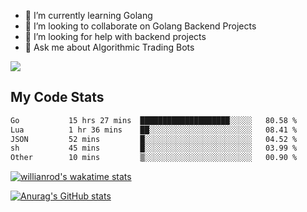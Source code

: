 
- 🌱 I’m currently learning Golang
- 👯 I’m looking to collaborate on Golang Backend Projects
- 🤔 I’m looking for help with backend projects
- 💬 Ask me about Algorithmic Trading Bots

![](https://github-profile-trophy.vercel.app/?username=kevinbarrero)

## My Code Stats

<!--START_SECTION:waka-->

```txt
Go           15 hrs 27 mins  ████████████████████░░░░░   80.58 %
Lua          1 hr 36 mins    ██░░░░░░░░░░░░░░░░░░░░░░░   08.41 %
JSON         52 mins         █░░░░░░░░░░░░░░░░░░░░░░░░   04.52 %
sh           45 mins         █░░░░░░░░░░░░░░░░░░░░░░░░   03.99 %
Other        10 mins         ▒░░░░░░░░░░░░░░░░░░░░░░░░   00.90 %
```

<!--END_SECTION:waka-->

[![willianrod's wakatime stats](https://github-readme-stats.vercel.app/api/wakatime?username=holdandup&layout=compact&theme=react&custom_title=Wakatime%20All%20Time%20Stats&langs_count=8)](https://github.com/anuraghazra/github-readme-stats)

[![Anurag's GitHub stats](https://github-readme-stats.vercel.app/api?username=Kevinbarrero)](https://github.com/anuraghazra/github-readme-stats)




